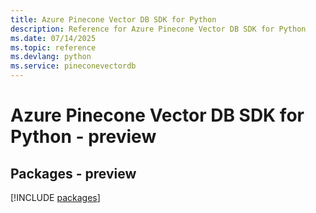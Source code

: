 ```yaml
---
title: Azure Pinecone Vector DB SDK for Python
description: Reference for Azure Pinecone Vector DB SDK for Python
ms.date: 07/14/2025
ms.topic: reference
ms.devlang: python
ms.service: pineconevectordb
---
```

# Azure Pinecone Vector DB SDK for Python - preview
## Packages - preview
[!INCLUDE [packages](pinecone-vector-db-index.md)]